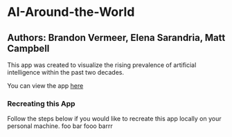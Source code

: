 # AI-Around-the-World
## Authors: Brandon Vermeer, Elena Sarandria, Matt Campbell
This app was created to visualize the rising prevalence of artificial intelligence within the past two decades.

You can view the app [here](www.google.com) 
### Recreating this App
Follow the steps below if you would like to recreate this app locally on your personal machine. 
<l1> foo bar
  <l2> fooo barrr
